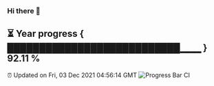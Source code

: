 ### Hi there 👋
⏳ Year progress { ███████████████████████████▁▁▁ } 92.11 %
---
⏰ Updated on Fri, 03 Dec 2021 04:56:14 GMT
![Progress Bar CI](https://github.com/liununu/liununu/workflows/Progress%20Bar%20CI/badge.svg)
